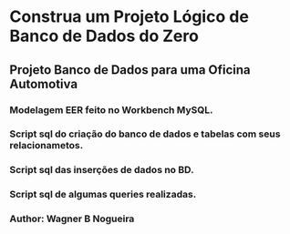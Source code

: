 # Construa um Projeto Lógico de Banco de Dados do Zero

## Projeto Banco de Dados para uma Oficina Automotiva

### Modelagem EER feito no Workbench MySQL.

### Script sql do criação do banco de dados e tabelas com seus relacionametos.

### Script sql das inserções de dados no BD.

### Script sql de algumas queries realizadas.

### Author: Wagner B Nogueira
